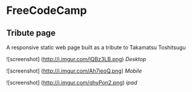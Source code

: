 # FreeCodeCamp

## Tribute page
A responsive static web page built as a tribute to Takamatsu Toshitsugu

![screenshot]
(http://i.imgur.com/lQBz3LB.png)
*Desktop* 

![screenshot]
(http://i.imgur.com/Ah7ieoQ.png)
*Mobile*

![screenshot]
(http://i.imgur.com/qhyPon2.png)
*ipad*